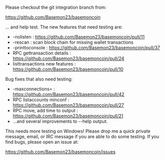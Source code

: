 Please checkout the git integration branch from:

https://github.com/Basemon23/basemoncoin

... and help test.  The new features that need testing are:

* -nolisten : https://github.com/Basemon23/basemoncoin/pull/11
* -rescan : scan block chain for missing wallet transactions
* -printtoconsole : https://github.com/Basemon23/basemoncoin/pull/37
* RPC gettransaction details : https://github.com/Basemon23/basemoncoin/pull/24
* listtransactions new features : https://github.com/Basemon23/basemoncoin/pull/10

Bug fixes that also need testing:

* -maxconnections= : https://github.com/Basemon23/basemoncoin/pull/42
* RPC listaccounts minconf : https://github.com/Basemon23/basemoncoin/pull/27
* RPC move, add time to output : https://github.com/Basemon23/basemoncoin/pull/21
* ...and several improvements to --help output.

This needs more testing on Windows!  Please drop me a quick private message, email, or IRC message if you are able to do some testing.  If you find bugs, please open an issue at:

https://github.com/Basemon23/basemoncoin/issues

